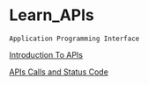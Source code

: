 # Learn_APIs

~~~
Application Programming Interface
~~~

[ Introduction To APIs](Learn%20APIs/APIsIntro.md)

[ APIs Calls and Status Code ](Learn%20APIs/APISCalls.md)